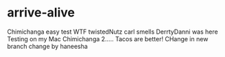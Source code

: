 # arrive-alive
Chimichanga
easy
test
WTF
twistedNutz
carl smells
DerrtyDanni was here
Testing on my Mac
Chimichanga 2..... Tacos are better!
CHange in new branch
change by haneesha
